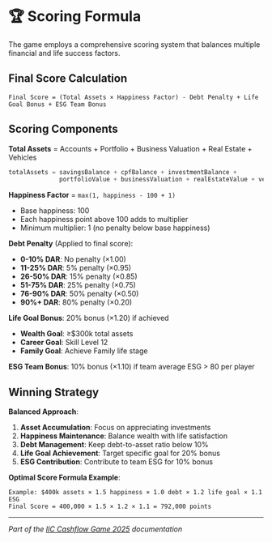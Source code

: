 # 🏆 Scoring Formula

The game employs a comprehensive scoring system that balances multiple financial and life success factors.

## Final Score Calculation

```
Final Score = (Total Assets × Happiness Factor) - Debt Penalty + Life Goal Bonus + ESG Team Bonus
```

## Scoring Components

**Total Assets** = Accounts + Portfolio + Business Valuation + Real Estate + Vehicles
```dart
totalAssets = savingsBalance + cpfBalance + investmentBalance + 
              portfolioValue + businessValuation + realEstateValue + vehicleValue
```

**Happiness Factor** = `max(1, happiness - 100 + 1)`
- Base happiness: 100
- Each happiness point above 100 adds to multiplier
- Minimum multiplier: 1 (no penalty below base happiness)

**Debt Penalty** (Applied to final score):
- **0-10% DAR**: No penalty (×1.00)
- **11-25% DAR**: 5% penalty (×0.95)
- **26-50% DAR**: 15% penalty (×0.85)
- **51-75% DAR**: 25% penalty (×0.75)
- **76-90% DAR**: 50% penalty (×0.50)
- **90%+ DAR**: 80% penalty (×0.20)

**Life Goal Bonus**: 20% bonus (×1.20) if achieved
- **Wealth Goal**: ≥$300k total assets
- **Career Goal**: Skill Level 12
- **Family Goal**: Achieve Family life stage

**ESG Team Bonus**: 10% bonus (×1.10) if team average ESG > 80 per player

## Winning Strategy

**Balanced Approach**:
1. **Asset Accumulation**: Focus on appreciating investments
2. **Happiness Maintenance**: Balance wealth with life satisfaction  
3. **Debt Management**: Keep debt-to-asset ratio below 10%
4. **Life Goal Achievement**: Target specific goal for 20% bonus
5. **ESG Contribution**: Contribute to team ESG for 10% bonus

**Optimal Score Formula Example**:
```
Example: $400k assets × 1.5 happiness × 1.0 debt × 1.2 life goal × 1.1 ESG
Final Score = 400,000 × 1.5 × 1.2 × 1.1 = 792,000 points
```

---

*Part of the [IIC Cashflow Game 2025](../../README.md) documentation*